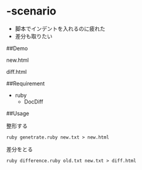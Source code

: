# -scenario

- 脚本でインデントを入れるのに疲れた
- 差分も取りたい

##Demo

new.html

diff.html

##Requirement

- ruby
    - DocDiff

##Usage

整形する

```ruby genetrate.ruby new.txt > new.html```

差分をとる

```ruby difference.ruby old.txt new.txt > diff.html```
